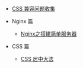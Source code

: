 * [CSS 兼容问题收集](./docs/compatibleCSS.md)

* Nginx 篇
  * [Nginx之搭建简单服务器](./docs/Nginx.1.0.md)
* CSS 篇
  * [CSS 居中大法](./docs/css_center.md)
